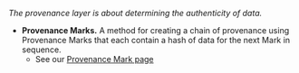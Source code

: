 _The provenance layer is about determining the authenticity of data._

* **Provenance Marks.** A method for creating a chain of provenance using Provenance Marks that each contain a hash of data for the next Mark in sequence.
   * See our [Provenance Mark page](/provemark/) 

